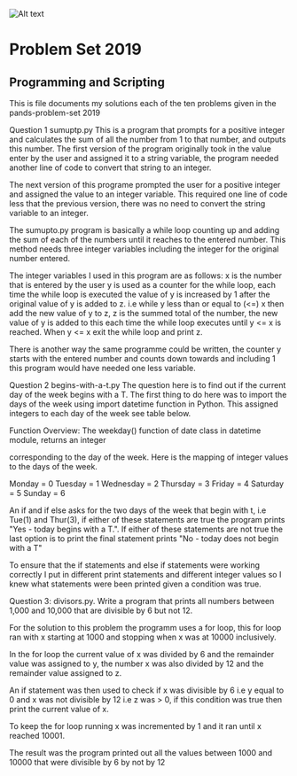  
![Alt text](pands-problem-set/Images/Python.JPG "Python")


        
      

# Problem Set 2019

## Programming and Scripting

This is file documents my solutions each of the ten problems given in the pands-problem-set 2019

Question 1 sumuptp.py
This is a program that prompts for a positive integer and calculates the sum of all the number from 1 to that number, and outputs this number. The first version of the program originally took in the value enter by the user and assigned it to a string variable, the program needed another line of code to convert that string to an integer. 

The next version of this programe prompted the user for a positive integer and assigned the value to an integer variable. This required one line of code less that the previous version, there was no need to convert the string variable to an integer. 

The sumupto.py program is basically a while loop counting up and adding the sum of each of the numbers until it reaches to the entered number. This method needs three integer variables including the integer for the original number entered. 

The integer variables I used in this program are as follows:
x is the number that is entered by the user
y is used as a counter for the while loop, each time the while loop is executed the value of y is increased by 1 after the original value of y is added to z. i.e while y less than or equal to (<=) x then add the new value of y to z, 
z is the summed total of the number, the new value of y is added to this each time the while loop executes until y <= x is reached.
When y <= x exit the while loop and print z.

There is another way the same programme could be written, the counter y starts with the entered number and counts down towards and including 1 this program would have needed one less variable.




Question 2 begins-with-a-t.py
The question here is to find out if the current day of the week begins with a T. The first thing to do here was to import the days of the week using import datetime function in Python. This assigned integers to each day of the week see table below.

Function Overview:
The weekday() function of date class in datetime module, returns an integer

corresponding to the day of the week.  Here is the mapping of integer values to the days of the week.

Monday = 0
Tuesday = 1
Wednesday = 2
Thursday = 3
Friday = 4
Saturday = 5
Sunday = 6

An if and if else asks for the two days of the week that begin with t, i.e Tue(1) and Thur(3), if either of these statements are true the program prints "Yes - today begins with a T.". If either of these statements are not true the last option is to print  the final statement prints "No - today does not begin with a T"

To ensure that the if statements and else if statements were working correctly I put in different print statements and different integer values so I knew what statements were been printed given a condition was true.





Question 3: divisors.py. Write a program that prints all numbers between 1,000 and 10,000 that are divisible
by 6 but not 12.

For the solution to this problem the programm uses a for loop, this for loop ran with x starting at 1000 and stopping when x was at 10000 inclusively.

In the for loop the current value of x was divided by 6 and the remainder value was assigned to y, the number x was also divided by 12 and the remainder value assigned to z.

An if statement was then used to check if x was divisible by 6 i.e y equal to 0 and x was not divisible by 12 i.e z was > 0, if this condition was true then print the current value of x.

To keep the for loop running x was incremented by 1 and it ran until x reached 10001.

The result was the program printed out all the values between 1000 and 10000 that were divisible by 6 by not by 12



